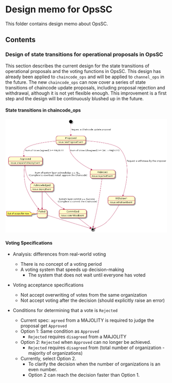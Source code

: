 # Design memo for OpsSC

This folder contains design memo about OpsSC.

## Contents

### Design of state transitions for operational proposals in OpsSC

This section describes the current design for the state transitions of operational proposals and the voting functions in OpsSC.
This design has already been applied to `chaincode_ops` and will be applied to `channel_ops` in the future.
The new `chaincode_ops` can now cover a series of state transitions of chaincode update proposals, including proposal rejection and withdrawal, although it is not yet flexible enough. This improvement is a first step and the design will be continuously blushed up in the future.

#### State transitions in chaincode_ops

![State transition in chaincode_ops](./chaincode-ops-state-diagram.png)

#### Voting Specifications

- Analysis: differences from real-world voting
  - There is no concept of a voting period
  - A voting system that speeds up decision-making
    - The system that does not wait until everyone has voted

- Voting acceptance specifications
  - Not accept overwriting of votes from the same organization
  - Not accept voting after the decision (should explicitly raise an error)

- Conditions for determining that a vote is `Rejected`
  - Current spec: `agreed` from a MAJOLITY is required to judge the proposal get `Approved`
  - Option 1: Same condition as `Approved`
    - `Rejected` requires `disagreed` from a MAJOLITY
  - Option 2: `Rejected` when `Approved` can no longer be achieved.
    - `Rejected` requires `disagreed` from (total number of organization - majority of organizations)
  - Currently, select Option 2.
    - To clarify the decision when the number of organizations is an even number.
    - Option 2 can reach the decision faster than Option 1.